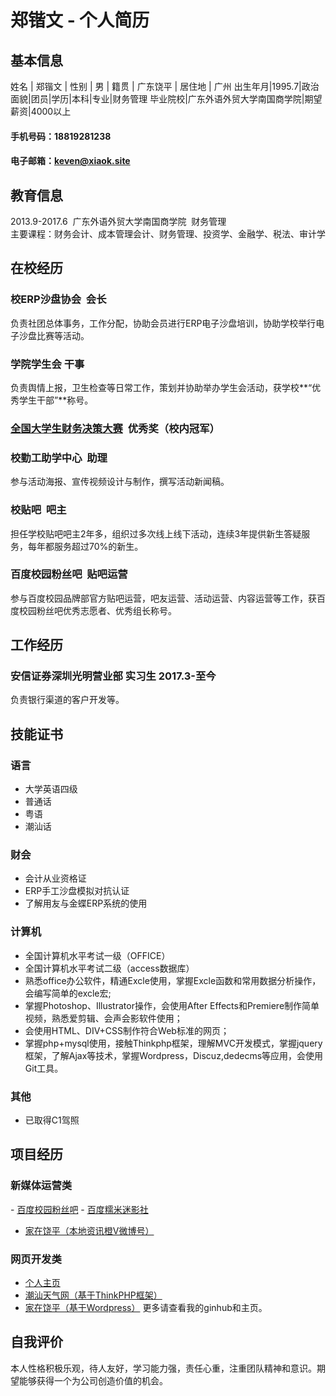# 郑锴文 - 个人简历
## 基本信息
姓名 | 郑锴文 | 性别 | 男 | 籍贯 | 广东饶平 | 居住地 | 广州
出生年月|1995.7|政治面貌|团员|学历|本科|专业|财务管理
毕业院校|广东外语外贸大学南国商学院|期望薪资|4000以上
#### 手机号码：18819281238
#### 电子邮箱：keven@xiaok.site
## 教育信息
2013.9-2017.6  广东外语外贸大学南国商学院  财务管理<br>
主要课程：财务会计、成本管理会计、财务管理、投资学、金融学、税法、审计学
## 在校经历
### 校ERP沙盘协会  会长
负责社团总体事务，工作分配，协助会员进行ERP电子沙盘培训，协助学校举行电子沙盘比赛等活动。<br>
### 学院学生会  干事
负责舆情上报，卫生检查等日常工作，策划并协助举办学生会活动，获学校**“优秀学生干部”**称号。<br>
### [全国大学生财务决策大赛](http://cwjc.game.99cj.com/bk/)  优秀奖（校内冠军）
### 校勤工助学中心  助理
参与活动海报、宣传视频设计与制作，撰写活动新闻稿。<br>
### 校贴吧  吧主
担任学校贴吧吧主2年多，组织过多次线上线下活动，连续3年提供新生答疑服务，每年都服务超过70%的新生。
### 百度校园粉丝吧  贴吧运营
参与百度校园品牌部官方贴吧运营，吧友运营、活动运营、内容运营等工作，获百度校园粉丝吧优秀志愿者、优秀组长称号。
## 工作经历
### 安信证券深圳光明营业部  实习生  2017.3-至今
负责银行渠道的客户开发等。
## 技能证书
### 语言
- 大学英语四级
- 普通话
- 粤语
- 潮汕话
### 财会
- 会计从业资格证
- ERP手工沙盘模拟对抗认证
- 了解用友与金蝶ERP系统的使用
### 计算机
- 全国计算机水平考试一级（OFFICE）
- 全国计算机水平考试二级（access数据库）
- 熟悉office办公软件，精通Excle使用，掌握Excle函数和常用数据分析操作，会编写简单的excle宏;
- 掌握Photoshop、Illustrator操作，会使用After Effects和Premiere制作简单视频，熟悉爱剪辑、会声会影软件使用；
- 会使用HTML、DIV+CSS制作符合Web标准的网页；
- 掌握php+mysql使用，接触Thinkphp框架，理解MVC开发模式，掌握jquery框架，了解Ajax等技术，掌握Wordpress，Discuz,dedecms等应用，会使用Git工具。
### 其他
- 已取得C1驾照
## 项目经历
### 新媒体运营类
- [百度校园粉丝吧](https://tieba.baidu.com/f?kw=%B0%D9%B6%C8%D0%A3%D4%B0%B7%DB%CB%BF&fr=index) 
- [百度糯米迷影社](http://tieba.baidu.com/f?ie=utf-8&kw=%E7%99%BE%E5%BA%A6%E7%B3%AF%E7%B1%B3%E8%BF%B7%E5%BD%B1%E7%A4%BE&fr=search)
- [家在饶平（本地资讯橙V微博号）](http://weibo.com/2684468017)
### 网页开发类
- [个人主页](http://www.xiaok.site)
- [潮汕天气网（基于ThinkPHP框架）](http://csqx.sinaapp.com)
- [家在饶平（基于Wordpress）](http://jzrp.sinaapp.com)
更多请查看我的ginhub和主页。
## 自我评价
本人性格积极乐观，待人友好，学习能力强，责任心重，注重团队精神和意识。期望能够获得一个为公司创造价值的机会。
